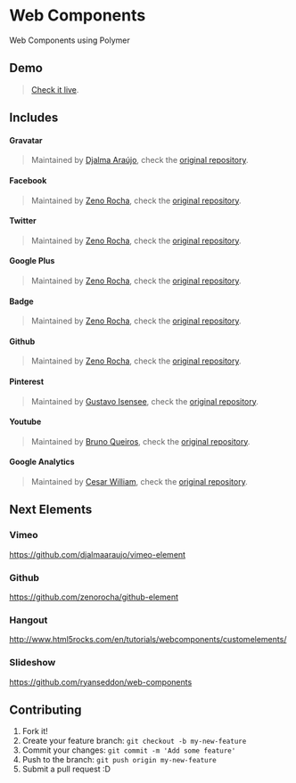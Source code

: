 # Web Components
Web Components using Polymer


## Demo
> [Check it live](http://wallaceerick.github.io/web-components/).

## Includes
 
#### Gravatar
> Maintained by [Djalma Araújo](https://github.com/djalmaaraujo), check the  [original repository](https://github.com/djalmaaraujo/gravatar-element).

#### Facebook  
> Maintained by [Zeno Rocha](https://github.com/zenorocha), check the  [original repository](https://github.com/zenorocha/facebook-element).

#### Twitter
> Maintained by [Zeno Rocha](https://github.com/zenorocha), check the  [original repository](https://github.com/zenorocha/twitter-element).

#### Google Plus 
> Maintained by [Zeno Rocha](https://github.com/zenorocha), check the  [original repository](https://github.com/zenorocha/gplus-element).

#### Badge
> Maintained by [Zeno Rocha](https://github.com/zenorocha), check the  [original repository](https://github.com/zenorocha/version-badge).

#### Github
> Maintained by [Zeno Rocha](https://github.com/zenorocha), check the  [original repository](https://github.com/zenorocha/github-button). 

#### Pinterest
> Maintained by [Gustavo Isensee](https://github.com/gustavoisensee), check the  [original repository](https://github.com/gustavoisensee/pinterest-element).

#### Youtube
> Maintained by [Bruno Queiros](https://github.com/brunoqueiros), check the  [original repository](https://github.com/brunoqueiros/youtube-element).

#### Google Analytics
> Maintained by [Cesar William](https://github.com/cesarwbr), check the  [original repository](https://github.com/cesarwbr/google-analytics-element).


## Next Elements

### Vimeo
https://github.com/djalmaaraujo/vimeo-element

### Github
https://github.com/zenorocha/github-element
 
### Hangout
http://www.html5rocks.com/en/tutorials/webcomponents/customelements/

### Slideshow
https://github.com/ryanseddon/web-components

## Contributing

1. Fork it!
2. Create your feature branch: `git checkout -b my-new-feature`
3. Commit your changes: `git commit -m 'Add some feature'`
4. Push to the branch: `git push origin my-new-feature`
5. Submit a pull request :D



